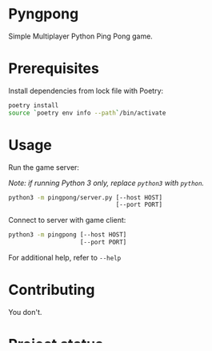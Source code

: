 # Pyngpong

Simple Multiplayer Python Ping Pong game.

# Prerequisites

Install dependencies from lock file with Poetry:

```sh
poetry install
source `poetry env info --path`/bin/activate
```

# Usage

Run the game server:

*Note: if running Python 3 only, replace `python3` with `python`.*
```sh
python3 -m pingpong/server.py [--host HOST] 
                              [--port PORT]
```

Connect to server with game client:

```sh
python3 -m pingpong [--host HOST] 
                    [--port PORT]
```


For additional help, refer to `--help`

# Contributing

You don't.

# Project status

Made by Ponczek team 🍩